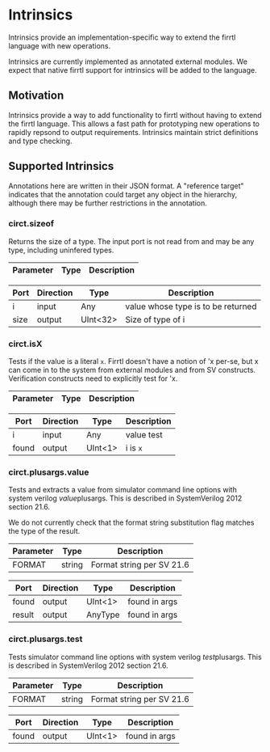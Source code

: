 # Intrinsics

Intrinsics provide an implementation-specific way to extend the firrtl language
with new operations.

Intrinsics are currently implemented as annotated external modules.  We expect
that native firrtl support for intrinsics will be added to the language.

## Motivation

Intrinsics provide a way to add functionality to firrtl without having to extend
the firrtl language. This allows a fast path for prototyping new operations to 
rapidly repsond to output requirements.  Intrinsics maintain strict definitions
and type checking.

## Supported Intrinsics

Annotations here are written in their JSON format. A "reference target"
indicates that the annotation could target any object in the hierarchy,
although there may be further restrictions in the annotation.

### circt.sizeof

Returns the size of a type.  The input port is not read from and may be any 
type, including uninfered types.

| Parameter  | Type   | Description                                       |
| ---------- | ------ | -------------                                     |

| Port       | Direction | Type     | Description                         |
| ---------- | --------- | -------- | ----------------------------------- |
| i          | input     | Any      | value whose type is to be returned  |
| size       | output    | UInt<32> | Size of type of i                   |

### circt.isX

Tests if the value is a literal `x`.  Firrtl doesn't have a notion of 'x per-se, 
but x can come in to the system from external modules and from SV constructs.  
Verification constructs need to explicitly test for 'x.

| Parameter  | Type   | Description                                       |
| ---------- | ------ | -------------                                     |

| Port       | Direction | Type     | Description                         |
| ---------- | --------- | -------- | ----------------------------------- |
| i          | input     | Any      | value test                          |
| found      | output    | UInt<1>  | i is `x`                            |

### circt.plusargs.value

Tests and extracts a value from simulator command line options with system 
verilog $value$plusargs.  This is described in SystemVerilog 2012 section 21.6.

We do not currently check that the format string substitution flag matches the
type of the result.

| Parameter  | Type   | Description                                       |
| ---------- | ------ | -------------                                     |
| FORMAT     | string | Format string per SV 21.6                         |

| Port       | Direction | Type     | Description                         |
| ---------- | --------- | -------- | ----------------------------------- |
| found      | output    | UInt<1>  | found in args                       |
| result     | output    | AnyType  | found in args                       |


### circt.plusargs.test

Tests simulator command line options with system verilog $test$plusargs.  This
is described in SystemVerilog 2012 section 21.6.

| Parameter  | Type   | Description                                       |
| ---------- | ------ | -------------                                     |
| FORMAT     | string | Format string per SV 21.6                         |

| Port       | Direction | Type     | Description                         |
| ---------- | --------- | -------- | ----------------------------------- |
| found      | output    | UInt<1>  | found in args                       |
